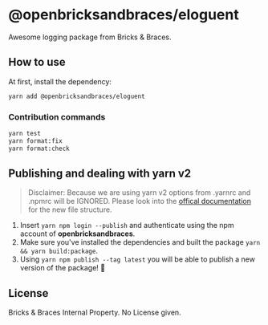# @openbricksandbraces/eloguent

Awesome logging package from Bricks & Braces.

## How to use

At first, install the dependency:

```bash
yarn add @openbricksandbraces/eloguent
```

### Contribution commands

```bash
yarn test
yarn format:fix
yarn format:check
```

## Publishing and dealing with yarn v2

> Disclaimer: Because we are using yarn v2 options from .yarnrc and .npmrc will be IGNORED. Please look into the [offical documentation](https://yarnpkg.com/configuration/yarnrc) for the new file structure.

1. Insert `yarn npm login --publish` and authenticate using the npm account of **openbricksandbraces**.
2. Make sure you've installed the dependencies and built the package `yarn && yarn build:package`.
3. Using `yarn npm publish --tag latest` you will be able to publish a new version of the package! 🎉

## License

Bricks & Braces Internal Property. No License given.
